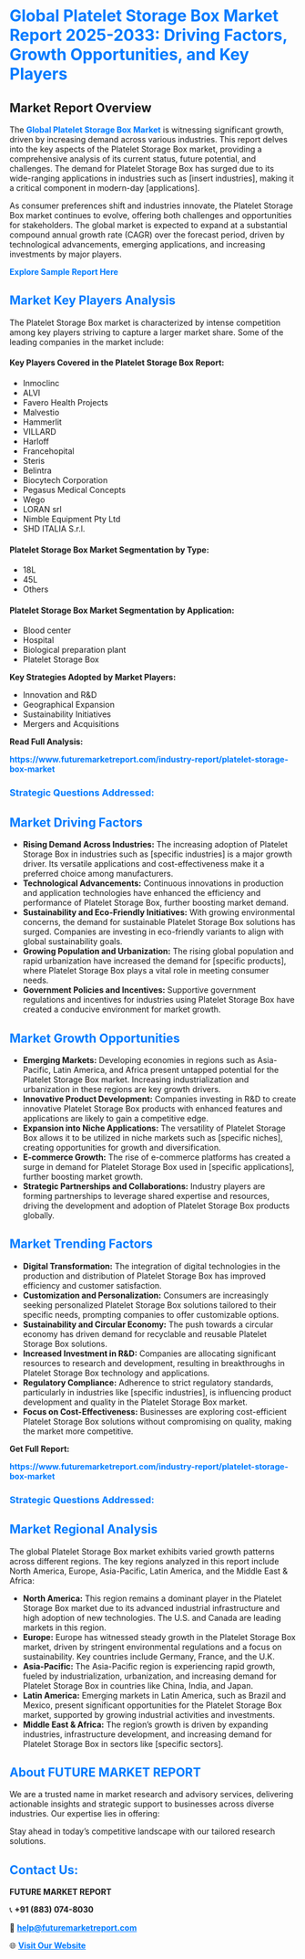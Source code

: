 <h1 style="color: #007BFF;">Global Platelet Storage Box Market Report 2025-2033: Driving Factors, Growth Opportunities, and Key Players</h1>

<section id="overview">
<h2>Market Report Overview</h2>
<p>The <a href="https://www.futuremarketreport.com/industry-report/platelet-storage-box-market" style="color: #007BFF; text-decoration: none;"><strong>Global Platelet Storage Box Market</strong></a> is witnessing significant growth, driven by increasing demand across various industries. This report delves into the key aspects of the Platelet Storage Box market, providing a comprehensive analysis of its current status, future potential, and challenges. The demand for Platelet Storage Box has surged due to its wide-ranging applications in industries such as [insert industries], making it a critical component in modern-day [applications].</p>
<p>As consumer preferences shift and industries innovate, the Platelet Storage Box market continues to evolve, offering both challenges and opportunities for stakeholders. The global market is expected to expand at a substantial compound annual growth rate (CAGR) over the forecast period, driven by technological advancements, emerging applications, and increasing investments by major players.</p>
</section>

<section id="overview">
<p><a href="https://www.futuremarketreport.com/request-sample/reportId=125200" style="color: #007BFF; text-decoration: none;"><strong>Explore Sample Report Here</strong></a></p>
</section>

<section id="key-players">
<h2 style="color: #007BFF;">Market Key Players Analysis</h2>
<p>The Platelet Storage Box market is characterized by intense competition among key players striving to capture a larger market share. Some of the leading companies in the market include:</p>
<h4>Key Players Covered in the Platelet Storage Box Report:</h4>
<ul><li>Inmoclinc</li><li>ALVI</li><li>Favero Health Projects</li><li>Malvestio</li><li>Hammerlit</li><li>VILLARD</li><li>Harloff</li><li>Francehopital</li><li>Steris</li><li>Belintra</li><li>Biocytech Corporation</li><li>Pegasus Medical Concepts</li><li>Wego</li><li>LORAN srl</li><li>Nimble Equipment Pty Ltd</li><li>SHD ITALIA S.r.l.</li></ul>
<h4>Platelet Storage Box Market Segmentation by Type:</h4>
<ul><li>18L</li><li>45L</li><li>Others</li></ul>

<h4>Platelet Storage Box Market Segmentation by Application:</h4>
<ul><li>Blood center</li><li>Hospital</li><li>Biological preparation plant</li><li>Platelet Storage Box</li></ul>
<p><strong>Key Strategies Adopted by Market Players:</strong></p>
<ul>
<li>Innovation and R&D</li>
<li>Geographical Expansion</li>
<li>Sustainability Initiatives</li>
<li>Mergers and Acquisitions</li>
</ul>
</section>

<section>
<p><strong>Read Full Analysis: </strong></p><a href="https://www.futuremarketreport.com/industry-report/platelet-storage-box-market" style="color: #007BFF; text-decoration: none;"><strong>https://www.futuremarketreport.com/industry-report/platelet-storage-box-market</strong></a>
<h3 style="color: #007BFF;">Strategic Questions Addressed:</h3>
</section>

<section id="driving-factors">
<h2 style="color: #007BFF;">Market Driving Factors</h2>
<ul>
<li><strong>Rising Demand Across Industries:</strong> The increasing adoption of Platelet Storage Box in industries such as [specific industries] is a major growth driver. Its versatile applications and cost-effectiveness make it a preferred choice among manufacturers.</li>
<li><strong>Technological Advancements:</strong> Continuous innovations in production and application technologies have enhanced the efficiency and performance of Platelet Storage Box, further boosting market demand.</li>
<li><strong>Sustainability and Eco-Friendly Initiatives:</strong> With growing environmental concerns, the demand for sustainable Platelet Storage Box solutions has surged. Companies are investing in eco-friendly variants to align with global sustainability goals.</li>
<li><strong>Growing Population and Urbanization:</strong> The rising global population and rapid urbanization have increased the demand for [specific products], where Platelet Storage Box plays a vital role in meeting consumer needs.</li>
<li><strong>Government Policies and Incentives:</strong> Supportive government regulations and incentives for industries using Platelet Storage Box have created a conducive environment for market growth.</li>
</ul>
</section>

<section id="growth-opportunities">
<h2 style="color: #007BFF;">Market Growth Opportunities</h2>
<ul>
<li><strong>Emerging Markets:</strong> Developing economies in regions such as Asia-Pacific, Latin America, and Africa present untapped potential for the Platelet Storage Box market. Increasing industrialization and urbanization in these regions are key growth drivers.</li>
<li><strong>Innovative Product Development:</strong> Companies investing in R&D to create innovative Platelet Storage Box products with enhanced features and applications are likely to gain a competitive edge.</li>
<li><strong>Expansion into Niche Applications:</strong> The versatility of Platelet Storage Box allows it to be utilized in niche markets such as [specific niches], creating opportunities for growth and diversification.</li>
<li><strong>E-commerce Growth:</strong> The rise of e-commerce platforms has created a surge in demand for Platelet Storage Box used in [specific applications], further boosting market growth.</li>
<li><strong>Strategic Partnerships and Collaborations:</strong> Industry players are forming partnerships to leverage shared expertise and resources, driving the development and adoption of Platelet Storage Box products globally.</li>
</ul>
</section>

<section id="trending-factors">
<h2 style="color: #007BFF;">Market Trending Factors</h2>
<ul>
<li><strong>Digital Transformation:</strong> The integration of digital technologies in the production and distribution of Platelet Storage Box has improved efficiency and customer satisfaction.</li>
<li><strong>Customization and Personalization:</strong> Consumers are increasingly seeking personalized Platelet Storage Box solutions tailored to their specific needs, prompting companies to offer customizable options.</li>
<li><strong>Sustainability and Circular Economy:</strong> The push towards a circular economy has driven demand for recyclable and reusable Platelet Storage Box solutions.</li>
<li><strong>Increased Investment in R&D:</strong> Companies are allocating significant resources to research and development, resulting in breakthroughs in Platelet Storage Box technology and applications.</li>
<li><strong>Regulatory Compliance:</strong> Adherence to strict regulatory standards, particularly in industries like [specific industries], is influencing product development and quality in the Platelet Storage Box market.</li>
<li><strong>Focus on Cost-Effectiveness:</strong> Businesses are exploring cost-efficient Platelet Storage Box solutions without compromising on quality, making the market more competitive.</li>
</ul>
</section>

<section>
<p><strong>Get Full Report: </strong></p><a href="https://www.futuremarketreport.com/industry-report/platelet-storage-box-market" style="color: #007BFF; text-decoration: none;"><strong>https://www.futuremarketreport.com/industry-report/platelet-storage-box-market</strong></a>
<h3 style="color: #007BFF;">Strategic Questions Addressed:</h3>
</section>


<section id="regional-analysis">
<h2 style="color: #007BFF;">Market Regional Analysis</h2>
<p>The global Platelet Storage Box market exhibits varied growth patterns across different regions. The key regions analyzed in this report include North America, Europe, Asia-Pacific, Latin America, and the Middle East & Africa:</p>
<ul>
<li><strong>North America:</strong> This region remains a dominant player in the Platelet Storage Box market due to its advanced industrial infrastructure and high adoption of new technologies. The U.S. and Canada are leading markets in this region.</li>
<li><strong>Europe:</strong> Europe has witnessed steady growth in the Platelet Storage Box market, driven by stringent environmental regulations and a focus on sustainability. Key countries include Germany, France, and the U.K.</li>
<li><strong>Asia-Pacific:</strong> The Asia-Pacific region is experiencing rapid growth, fueled by industrialization, urbanization, and increasing demand for Platelet Storage Box in countries like China, India, and Japan.</li>
<li><strong>Latin America:</strong> Emerging markets in Latin America, such as Brazil and Mexico, present significant opportunities for the Platelet Storage Box market, supported by growing industrial activities and investments.</li>
<li><strong>Middle East & Africa:</strong> The region’s growth is driven by expanding industries, infrastructure development, and increasing demand for Platelet Storage Box in sectors like [specific sectors].</li>
</ul>
</section>

<footer>
<h2 style="color: #007BFF;">About FUTURE MARKET REPORT</h2>
<p>We are a trusted name in market research and advisory services, delivering actionable insights and strategic support to businesses across diverse industries. Our expertise lies in offering:</p>

<p>Stay ahead in today’s competitive landscape with our tailored research solutions.</p>

<h2 style="color: #007BFF;">Contact Us:</h2>
<p><strong>FUTURE MARKET REPORT</strong></p>
<p>📞 <strong>+91 (883) 074-8030</strong></p>
<p>📧 <strong><a href="mailto:help@futuremarketreport.com" style="color: #007BFF;">help@futuremarketreport.com</a></strong></p>
<p>🌐 <strong><a href="https://www.futuremarketreport.com/" style="color: #007BFF;">Visit Our Website</a></strong></p>
</footer>